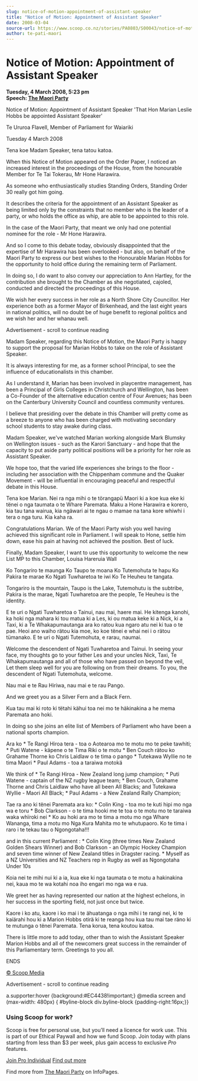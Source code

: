 ```yaml
---
slug: notice-of-motion-appointment-of-assistant-speaker
title: "Notice of Motion: Appointment of Assistant Speaker"
date: 2008-03-04
source-url: https://www.scoop.co.nz/stories/PA0803/S00043/notice-of-motion-appointment-of-assistant-speaker.htm
author: te-pati-maori
---
```

Notice of Motion: Appointment of Assistant Speaker
==================================================

**Tuesday, 4 March 2008, 5:23 pm**  
**Speech: [The Maori Party](https://info.scoop.co.nz/The_Maori_Party)**

Notice of Motion: Appointment of Assistant Speaker 'That Hon Marian Leslie Hobbs be appointed Assistant Speaker'

Te Ururoa Flavell, Member of Parliament for Waiariki

Tuesday 4 March 2008

Tena koe Madam Speaker, tena tatou katoa.

When this Notice of Motion appeared on the Order Paper, I noticed an increased interest in the proceedings of the House, from the honourable Member for Te Tai Tokerau, Mr Hone Harawira.

As someone who enthusiastically studies Standing Orders, Standing Order 30 really got him going.

It describes the criteria for the appointment of an Assistant Speaker as being limited only by the constraints that no member who is the leader of a party, or who holds the office as whip, are able to be appointed to this role.

In the case of the Maori Party, that meant we only had one potential nominee for the role - Mr Hone Harawira.

And so I come to this debate today, obviously disappointed that the expertise of Mr Harawira has been overlooked - but also, on behalf of the Maori Party to express our best wishes to the Honourable Marian Hobbs for the opportunity to hold office during the remaining term of Parliament.

In doing so, I do want to also convey our appreciation to Ann Hartley, for the contribution she brought to the Chamber as she negotiated, cajoled, conducted and directed the proceedings of this House.

We wish her every success in her role as a North Shore City Councillor. Her experience both as a former Mayor of Birkenhead, and the last eight years in national politics, will no doubt be of huge benefit to regional politics and we wish her and her whanau well.

Advertisement - scroll to continue reading





Madam Speaker, regarding this Notice of Motion, the Maori Party is happy to support the proposal for Marian Hobbs to take on the role of Assistant Speaker.

It is always interesting for me, as a former school Principal, to see the influence of educationalists in this chamber.

As I understand it, Marian has been involved in playcentre management, has been a Principal of Girls Colleges in Christchurch and Wellington, has been a Co-Founder of the alternative education centre of Four Avenues; has been on the Canterbury University Council and countless community ventures.

I believe that presiding over the debate in this Chamber will pretty come as a breeze to anyone who has been charged with motivating secondary school students to stay awake during class.

Madam Speaker, we've watched Marian working alongside Mark Blumsky on Wellington issues - such as the Karori Sanctuary - and hope that the capacity to put aside party political positions will be a priority for her role as Assistant Speaker.

We hope too, that the varied life experiences she brings to the floor - including her association with the Chippenham commune and the Quaker Movement - will be influential in encouraging peaceful and respectful debate in this House.

Tena koe Marian. Nei ra nga mihi o te törangapü Maori ki a koe kua eke ki tënei o nga taumata o te Whare Paremata. Maku a Hone Harawira e korero, kia tau tana wairua, kia ngäwari ai te ngau o mamae na tana kore whiwhi i tera o nga turu. Kia kaha ra.

Congratulations Marian. We of the Maori Party wish you well having achieved this significant role in Parliament. I will speak to Hone, settle him down, ease his pain at having not achieved the position. Best of luck.

Finally, Madam Speaker, I want to use this opportunity to welcome the new List MP to this Chamber, Louisa Hareruia Wall

Ko Tongariro te maunga Ko Taupo te moana Ko Tutemohuta te hapu Ko Pakira te marae Ko Ngati Tuwharetoa te iwi Ko Te Heuheu te tangata.

Tongariro is the mountain, Taupo is the Lake, Tutemohutu is the subtribe, Pakira is the marae, Ngati Tuwharetoa are the people, Te Heuheu is the identity.

E te uri o Ngati Tuwharetoa o Tainui, nau mai, haere mai. He kitenga kanohi, ka hoki nga mahara ki tou matua ki a Les, ki ou matua keke ki a Nick, ki a Taxi, ki a Te Whakapumautanga ara ko ratou kua ngaro atu nei ki tua o te pae. Heoi ano waiho rätou kia moe, ko koe tënei e whai nei i o rätou tümanako. E te uri o Ngati Tutemohuta, e rarau, naumai.

Welcome the descendent of Ngati Tuwharetoa and Tainui. In seeing your face, my thoughts go to your father Les and your uncles Nick, Taxi, Te Whakapumautanga and all of those who have passed on beyond the veil, Let them sleep well for you are following on from their dreams. To you, the descendent of Ngati Tutemohuta, welcome.

Nau mai e te Rau Hiriwa, nau mai e te rau Pango.

And we greet you as a Silver Fern and a Black Fern.

Kua tau mai ki roto ki tëtahi kähui toa nei mo te häkinakina a he mema Paremata ano hoki.

In doing so she joins an elite list of Members of Parliament who have been a national sports champion.

Ara ko \* Te Rangi Hiroa tera - toa o Aotearoa mo te motu mo te peke tawhiti; \* Puti Watene - käpene o te Tima Riki o te motu \* Ben Couch rätou ko Grahame Thorne ko Chris Laidlaw o te tima o pango \* Tutekawa Wyllie no te tima Maori \* Paul Adams - toa a taraiwa motokä

We think of \* Te Rangi Hiroa - New Zealand long jump champion; \* Puti Watene - captain of the NZ rugby league team; \* Ben Couch, Grahame Thorne and Chris Laidlaw who have all been All Blacks; and Tutekawa Wyllie - Maori All Black; \* Paul Adams - a New Zealand Rally Champion;

Tae ra ano ki tënei Paremata ara ko: \* Colin King - toa mo te kuti hipi mo nga wa e toru \* Bob Clarkson - o te tima hooki me te toa o te motu mo te taraiwa waka whïroki nei \* Ko au hoki ara mo te tima a motu mo nga Whare Wananga, tima a motu mo Nga Kura Mahita mo te whutupaoro. Ko te tima i raro i te tekau tau o Ngongotaha!!!

and in this current Parliament : \* Colin King (three times New Zealand Golden Shears Winner) and Bob Clarkson - an Olympic Hockey Champion and seven time winner of New Zealand titles in Dragster racing. \* Myself as a NZ Universities and NZ Teachers rep in Rugby as well as Ngongotaha Under 10s

Koia nei te mihi nui ki a ia, kua eke ki nga taumata o te motu a hakinakina nei, kaua mo te wa kotahi noa iho engari mo nga wa e rua.

We greet her as having represented our nation at the highest echelons, in her success in the sporting field, not just once but twice.

Kaore i ko atu, kaore i ko mai i te ähuatanga o nga mihi i te rangi nei, ki te kaiärahi hou ki a Marion Hobbs otirä ki te reanga hou kua tau mai tae räno ki te mutunga o tënei Paremata. Tena korua, tena koutou katoa.

There is little more to add today, other than to wish the Assistant Speaker Marion Hobbs and all of the newcomers great success in the remainder of this Parliamentary term. Greetings to you all.

ENDS

  

[© Scoop Media](http://www.scoop.co.nz/about/terms.html)  

Advertisement - scroll to continue reading



a.supporter:hover {background:#EC4438!important;} @media screen and (max-width: 480px) { #byline-block div.byline-block {padding-right:16px;}}

### Using Scoop for work?

Scoop is free for personal use, but you’ll need a licence for work use. This is part of our Ethical Paywall and how we fund Scoop. Join today with plans starting from less than $3 per week, plus gain access to exclusive _Pro_ features.  
  
[Join Pro Individual](https://pro.scoop.co.nz/Individual/?from=ProIn24) [Find out more](https://pro.scoop.co.nz/using-scoop-for-work/?from=ProIn24)

Find more from [The Maori Party](https://info.scoop.co.nz/The_Maori_Party) on InfoPages.